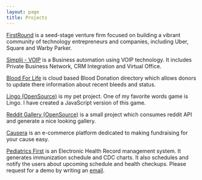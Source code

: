 ```yaml
---
layout: page
title: Projects
---
```


[FirstRound](http://firstround.com) is a seed-stage venture firm focused on building a vibrant community of technology entrepreneurs and companies, including Uber, Square and Warby Parker.

[Simplii - VOIP](http://simplii.net/) is a Business automation using VOIP technology. It includes Private Business Network, CRM Integration and Virtual Office.

[Blood For Life](http://bloodforlife.com.pk) is cloud based Blood Donation directory which allows donors to update there information about recent bleeds and status.  

[Lingo (OpenSource)](https://github.com/thirdknife/lingo) is my pet project. One of my favorite words game is Lingo. I have created a JavaScript version of this game.

[Reddit Gallery (OpenSource)](http://thirdknife.github.io/reddit_pics) is a small project which consumes reddit API and generate a nice looking gallery.

[Causera](https://causera.org/) is an e-commerce platform dedicated to making fundraising for your cause easy.

[Pediatrics First](mailto:shakeel.shafique@gmail.com) is an Electronic Health Record management system. It generates immunization schedule and CDC charts. It also schedules and notify the users about upcoming schedule and health checkups. Please request for a demo by writing an [email](mailto:shakeel.shafique@gmail.com).

